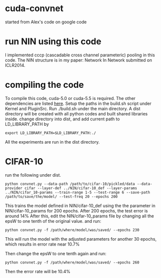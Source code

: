 cuda-convnet
============

started from Alex's code on google code


run NIN using this code
=======================

I implemented cccp (cascadable cross channel parameteric) pooling in this code.
The NIN structure is in my paper: Network In Network submitted on ICLR2014.

compiling the code
==================
To compile this code, cuda-5.0 or cuda-5.5 is required.
The other dependencies are listed [here](https://code.google.com/p/cuda-convnet/wiki/Compiling).
Setup the paths in the build.sh script under Kernel and PluginSrc.
Run ./build.sh under the main directory. A dist directory will be created with all python codes and built shared libraries inside.
change directory into dist, and add current path to LD_LIBRARY_PATH by
```shell
export LD_LIBRARY_PATH=$LD_LIBRARY_PATH:./
```
All the experiments are run in the dist directory.


CIFAR-10
========
run the following under dist.
```shell
python convnet.py --data-path /path/to/cifar-10/pickled/data --data-provider cifar --layer-def ../NIN/cifar-10_def --layer-params ../NIN/cifar_10-params --train-range 1-5 --test-range 6 --save-path /path/to/save/the/model/ --test-freq 20 --epochs 200
```
This trains the model defined in NIN/cifar-10_def using the the parameter in NIN/cifar-10_params for 200 epochs.
After 200 epochs, the test error is around 14%
After this, edit the NIN/cifar-10_params file by changing all the epsW to one tenth of the original value.
and run:
```shell
python convnet.py -f /path/where/model/was/saved/ --epochs 230
```
This will run the model with the adjusted parameters for another 30 epochs, which results in error rate near 10.7%

Then change the epsW to one tenth again and run:
```shell
python convnet.py -f /path/where/model/was/saved/ --epochs 260
```
Then the error rate will be 10.4%

